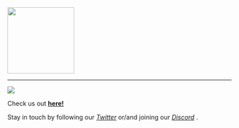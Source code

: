 <img height="150" width="150" src="https://avatars.githubusercontent.com/u/103820993?s=200&v=4" />
<hr />
<img src="https://cdn.discordapp.com/attachments/855533310557683742/964819831008411648/Untitled3.png" />

Check us out [**here!**](https://atlis.cc)

Stay in touch by following our [*Twitter*](https://twitter.com/atliscc) or/and joining our [*Discord*](https://discord.gg/9A4wN2QeP5) .


